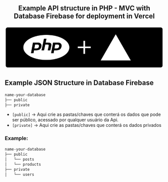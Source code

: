 
## <p align="center">Example API structure in PHP - MVC with Database Firebase for deployment in Vercel </p>
<p align="center">
  <a href="#astroanut-hi"><img src="public/banner.png" alt="Hi!!"/></a>
</p>

## Example JSON Structure in Database Firebase 

    name-your-database
    ├── public              
    ├── private                 

- ```[public]``` -> Aqui crie as pastas/chaves que conterá os dados que pode ser público, acessado por qualquer usuário da Api.
- ```[private]``` -> Aqui crie as pastas/chaves que conterá os dados privados

### Example:

    name-your-database
    ├── public    
    │   └── posts  
    │   └── products  
    ├── private                
    │   └── users              
     